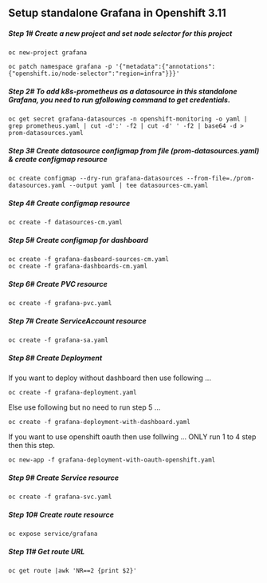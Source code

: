 ## Setup standalone Grafana in Openshift 3.11




##### Step 1# Create a new project and set node selector for this project

```
oc new-project grafana

oc patch namespace grafana -p '{"metadata":{"annotations":{"openshift.io/node-selector":"region=infra"}}}'
```

##### Step 2# To add k8s-prometheus as a datasource in this standalone Grafana, you need to run gfollowing command to get credentials.

```
oc get secret grafana-datasources -n openshift-monitoring -o yaml | grep prometheus.yaml | cut -d':' -f2 | cut -d' ' -f2 | base64 -d > prom-datasources.yaml
```

##### Step 3# Create datasource configmap from file (prom-datasources.yaml) & create configmap resource

```oc create configmap --dry-run grafana-datasources --from-file=./prom-datasources.yaml --output yaml | tee datasources-cm.yaml```

##### Step 4# Create configmap resource

```oc create -f datasources-cm.yaml```

##### Step 5# Create configmap for dashboard

```
oc create -f grafana-dasboard-sources-cm.yaml
oc create -f grafana-dashboards-cm.yaml
```

##### Step 6# Create PVC resource

```oc create -f grafana-pvc.yaml```

##### Step 7# Create ServiceAccount resource

```oc create -f grafana-sa.yaml```

##### Step 8# Create Deployment

If you want to deploy without dashboard then use following ...

```oc create -f grafana-deployment.yaml```

Else use following but no need to run step 5 ...

```oc create -f grafana-deployment-with-dashboard.yaml```

If you want to use openshift oauth then use follwing ... ONLY run 1 to 4 step then this step.

```oc new-app -f grafana-deployment-with-oauth-openshift.yaml```

##### Step 9# Create Service resource

```oc create -f grafana-svc.yaml```

##### Step 10# Create route resource

```oc expose service/grafana```

##### Step 11# Get route URL

```oc get route |awk 'NR==2 {print $2}'```
